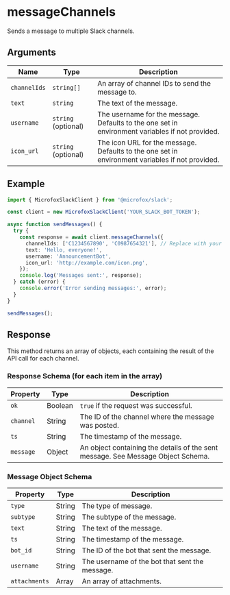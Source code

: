 # messageChannels

Sends a message to multiple Slack channels.

## Arguments

| Name | Type | Description |
| --- | --- | --- |
| `channelIds` | `string[]` | An array of channel IDs to send the message to. |
| `text` | `string` | The text of the message. |
| `username` | `string` (optional) | The username for the message. Defaults to the one set in environment variables if not provided. |
| `icon_url` | `string` (optional) | The icon URL for the message. Defaults to the one set in environment variables if not provided. |

## Example

```typescript
import { MicrofoxSlackClient } from '@microfox/slack';

const client = new MicrofoxSlackClient('YOUR_SLACK_BOT_TOKEN');

async function sendMessages() {
  try {
    const response = await client.messageChannels({
      channelIds: ['C1234567890', 'C0987654321'], // Replace with your channel IDs
      text: 'Hello, everyone!',
      username: 'AnnouncementBot',
      icon_url: 'http://example.com/icon.png',
    });
    console.log('Messages sent:', response);
  } catch (error) {
    console.error('Error sending messages:', error);
  }
}

sendMessages();
```

## Response

This method returns an array of objects, each containing the result of the API call for each channel.

### Response Schema (for each item in the array)

| Property  | Type    | Description                                                                    |
| --------- | ------- | ------------------------------------------------------------------------------ |
| `ok`      | Boolean | `true` if the request was successful.                                          |
| `channel` | String  | The ID of the channel where the message was posted.                            |
| `ts`      | String  | The timestamp of the message.                                                  |
| `message` | Object  | An object containing the details of the sent message. See Message Object Schema. |

### Message Object Schema

| Property      | Type    | Description                                    |
| ------------- | ------- | ---------------------------------------------- |
| `type`        | String  | The type of message.                           |
| `subtype`     | String  | The subtype of the message.                    |
| `text`        | String  | The text of the message.                       |
| `ts`          | String  | The timestamp of the message.                  |
| `bot_id`      | String  | The ID of the bot that sent the message.       |
| `username`    | String  | The username of the bot that sent the message. |
| `attachments` | Array   | An array of attachments.                       | 
